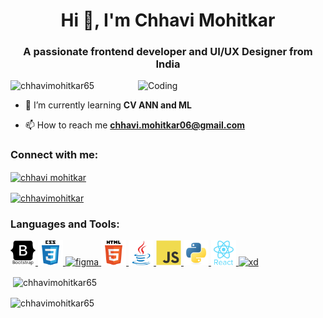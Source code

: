 

<h1 align="center">Hi 👋, I'm Chhavi Mohitkar</h1>
<h3 align="center">A passionate frontend developer and UI/UX Designer from India</h3>
<img align="right" alt="Coding" width="300" src="https://gifdb.com/images/high/animated-chock-coding-c78f6elj32sfoi8q.webp">

<p align="left"> <img src="https://komarev.com/ghpvc/?username=chhavimohitkar65&label=Profile%20views&color=0e75b6&style=flat" alt="chhavimohitkar65" /> </p>

- 🌱 I’m currently learning **CV ANN and ML**

- 📫 How to reach me **chhavi.mohitkar06@gmail.com**

<h3 align="left">Connect with me:</h3>
<p align="left">
<a href="https://linkedin.com/in/chhavi mohitkar" target="blank"><img align="center" src="https://raw.githubusercontent.com/rahuldkjain/github-profile-readme-generator/master/src/images/icons/Social/linked-in-alt.svg" alt="chhavi mohitkar" height="30" width="40" /></a>

<a href="https://www.codechef.com/users/chhavimohitkar" target="blank"><img align="center" src="https://cdn.jsdelivr.net/npm/simple-icons@3.1.0/icons/codechef.svg" alt="chhavimohitkar" height="30" width="40" /></a>
</p>

<h3 align="left">Languages and Tools:</h3>
<p align="left"> <a href="https://getbootstrap.com" target="_blank" rel="noreferrer"> <img src="https://raw.githubusercontent.com/devicons/devicon/master/icons/bootstrap/bootstrap-plain-wordmark.svg" alt="bootstrap" width="40" height="40"/> </a> <a href="https://www.w3schools.com/css/" target="_blank" rel="noreferrer"> <img src="https://raw.githubusercontent.com/devicons/devicon/master/icons/css3/css3-original-wordmark.svg" alt="css3" width="40" height="40"/> </a> <a href="https://www.figma.com/" target="_blank" rel="noreferrer"> <img src="https://www.vectorlogo.zone/logos/figma/figma-icon.svg" alt="figma" width="40" height="40"/> </a> <a href="https://www.w3.org/html/" target="_blank" rel="noreferrer"> <img src="https://raw.githubusercontent.com/devicons/devicon/master/icons/html5/html5-original-wordmark.svg" alt="html5" width="40" height="40"/> </a> <a href="https://www.java.com" target="_blank" rel="noreferrer"> <img src="https://raw.githubusercontent.com/devicons/devicon/master/icons/java/java-original.svg" alt="java" width="40" height="40"/> </a> <a href="https://developer.mozilla.org/en-US/docs/Web/JavaScript" target="_blank" rel="noreferrer"> <img src="https://raw.githubusercontent.com/devicons/devicon/master/icons/javascript/javascript-original.svg" alt="javascript" width="40" height="40"/> </a> <a href="https://www.python.org" target="_blank" rel="noreferrer"> <img src="https://raw.githubusercontent.com/devicons/devicon/master/icons/python/python-original.svg" alt="python" width="40" height="40"/> </a> <a href="https://reactjs.org/" target="_blank" rel="noreferrer"> <img src="https://raw.githubusercontent.com/devicons/devicon/master/icons/react/react-original-wordmark.svg" alt="react" width="40" height="40"/> </a> <a href="https://www.adobe.com/products/xd.html" target="_blank" rel="noreferrer"> <img src="https://cdn.worldvectorlogo.com/logos/adobe-xd.svg" alt="xd" width="40" height="40"/> </a> </p>

<p>&nbsp;<img align="center" src="https://github-readme-stats.vercel.app/api?username=chhavimohitkar65&show_icons=true&locale=en" alt="chhavimohitkar65" /></p>

<p><img align="center" src="https://github-readme-streak-stats.herokuapp.com/?user=chhavimohitkar65&" alt="chhavimohitkar65" /></p>
